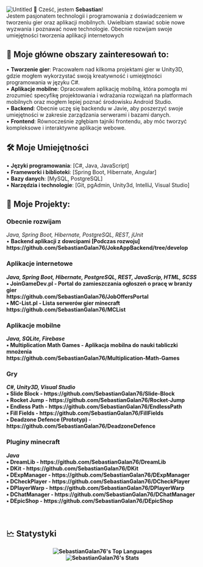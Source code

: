 ![Untitled](https://github.com/user-attachments/assets/a4397597-1eb2-4c08-b13f-e7773c077177)
👋 Cześć, jestem <b>Sebastian</b>!<br>
Jestem pasjonatem technologii i programowania z doświadczeniem w tworzeniu gier oraz aplikacji mobilnych. Uwielbiam stawiać sobie nowe wyzwania i poznawać nowe technologie. Obecnie rozwijam swoje umiejętności tworzenia aplikacji internetowych

<h2>🧠 Moje główne obszary zainteresowań to:</h2>
• <b>Tworzenie gier</b>: Pracowałem nad kilkoma projektami gier w Unity3D, gdzie mogłem wykorzystać swoją kreatywność i umiejętności programowania w języku C#. <br>
• <b>Aplikacje mobilne</b>: Opracowałem aplikację mobilną, która pomogła mi zrozumieć specyfikę projektowania i wdrażania rozwiązań na platformach mobilnych oraz mogłem lepiej poznać środowisku Android Studio. <br>
• <b>Backend</b>: Obecnie uczę się backendu w Javie, aby poszerzyć swoje umiejętności w zakresie zarządzania serwerami i bazami danych. <br>
• <b>Frontend</b>: Równocześnie zgłębiam tajniki frontendu, aby móc tworzyć kompleksowe i interaktywne aplikacje webowe.

<h2>🛠️ Moje Umiejętności</h2>
• <b>Języki programowania</b>: [C#, Java, JavaScript] <br>
• <b>Frameworki i biblioteki</b>: [Spring Boot, Hibernate, Angular]<br>
• <b>Bazy danych</b>: [MySQL, PostgreSQL]<br>
• <b>Narzędzia i technologie</b>: [Git, pgAdmin, Unity3d, IntelliJ, Visual Studio]<br>

<h2>🚀 Moje Projekty:</h2>
<h3>Obecnie rozwijam</h3>
<i>Java, Spring Boot, Hibernate, PostgreSQL, REST, jUnit</i> <br>
• <b>Backend aplikacji z dowcipami [Podczas rozwoju]<br>
https://github.com/SebastianGalan76/JokeAppBackend/tree/develop
<br>

<h3>Aplikacje internetowe</h3>
<i>Java, Spring Boot, Hibernate, PostgreSQL, REST, JavaScrip, HTML, SCSS</i><br>
• <b>JoinGameDev.pl</b> - Portal do zamieszczania ogłoszeń o pracę w branży gier<br>
https://github.com/SebastianGalan76/JobOffersPortal
<br>
• <b>MC-List.pl</b> - Lista serwerów gier minecraft<br>
https://github.com/SebastianGalan76/MCList
<br>

<h3>Aplikacje mobilne</h3>
<i>Java, SQLite, Firebase</i><br>
• <b>Multiplication Math Games</b> - Aplikacja mobilna do nauki tabliczki mnożenia<br>
https://github.com/SebastianGalan76/Multiplication-Math-Games
<br>

<h3>Gry</h3>
<i>C#, Unity3D, Visual Studio</i><br>
• <b>Slide Block</b> - https://github.com/SebastianGalan76/Slide-Block <br>
• <b>Rocket Jump</b> - https://github.com/SebastianGalan76/Rocket-Jump <br>
• <b>Endless Path</b> - https://github.com/SebastianGalan76/EndlessPath <br>
• <b>Fill Fields</b> - https://github.com/SebastianGalan76/FillFields <br>
• <b>Deadzone Defence (Prototyp)</b> - https://github.com/SebastianGalan76/DeadzoneDefence
<br>

<h3>Pluginy minecraft</h3>
<i>Java</i><br>
• <b>DreamLib</b> - https://github.com/SebastianGalan76/DreamLib <br>
• <b>DKit</b> - https://github.com/SebastianGalan76/DKit <br>
• <b>DExpManager</b> - https://github.com/SebastianGalan76/DExpManager <br>
• <b>DCheckPlayer</b> - https://github.com/SebastianGalan76/DCheckPlayer <br>
• <b>DPlayerWarp</b> - https://github.com/SebastianGalan76/DPlayerWarp <br>
• <b>DChatManager</b> - https://github.com/SebastianGalan76/DChatManager <br>
• <b>DEpicShop</b> - https://github.com/SebastianGalan76/DEpicShop <br>
<br><br>

<h2>🗠 Statystyki</h2>
<div align="center">

![SebastianGalan76's Top Languages](https://github-readme-stats.vercel.app/api/top-langs/?username=SebastianGalan76&theme=vue-dark&show_icons=true&hide_border=true&layout=compact) <br>
  ![SebastianGalan76's Stats](https://github-readme-stats.vercel.app/api?username=SebastianGalan76&theme=vue-dark&show_icons=true&hide_border=true&count_private=true) <br>

</div>
